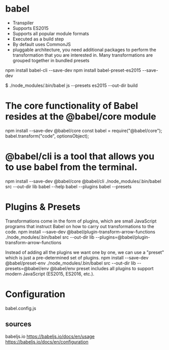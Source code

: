 # babel
* Transpiler
* Supports ES2015
* Supports all popular module formats
* Executed as a build step
* By default uses CommonJS
* pluggable architecture, you need additional packages to perform the transformation that you are interested in. Many transformations are grouped together in bundled presets


npm install babel-cli --save-dev
npm install babel-preset-es2015 --save-dev

$ ./node_modules/.bin/babel js --presets es2015 --out-dir build


# The core functionality of Babel resides at the @babel/core module
npm install --save-dev @babel/core
const babel = require("@babel/core");
babel.transform("code", optionsObject);

# @babel/cli is a tool that allows you to use babel from the terminal.
npm install --save-dev @babel/core @babel/cli
./node_modules/.bin/babel src --out-dir lib
babel --help
babel --plugins
babel --presets

# Plugins & Presets
Transformations come in the form of plugins, which are small JavaScript programs that instruct Babel on how to carry out transformations to the code.
npm install --save-dev @babel/plugin-transform-arrow-functions
./node_modules/.bin/babel src --out-dir lib --plugins=@babel/plugin-transform-arrow-functions

Instead of adding all the plugins we want one by one, we can use a "preset" which is just a pre-determined set of plugins.
npm install --save-dev @babel/preset-env
./node_modules/.bin/babel src --out-dir lib --presets=@babel/env
@babel/env preset includes all plugins to support modern JavaScript (ES2015, ES2016, etc.).


# Configuration
babel.config.js

## sources
babeljs.io
https://babeljs.io/docs/en/usage
https://babeljs.io/docs/en/configuration

